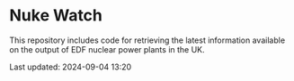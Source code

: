 # Nuke Watch

This repository includes code for retrieving the latest information available on the output of EDF nuclear power plants in the UK.

Last updated: 2024-09-04 13:20
